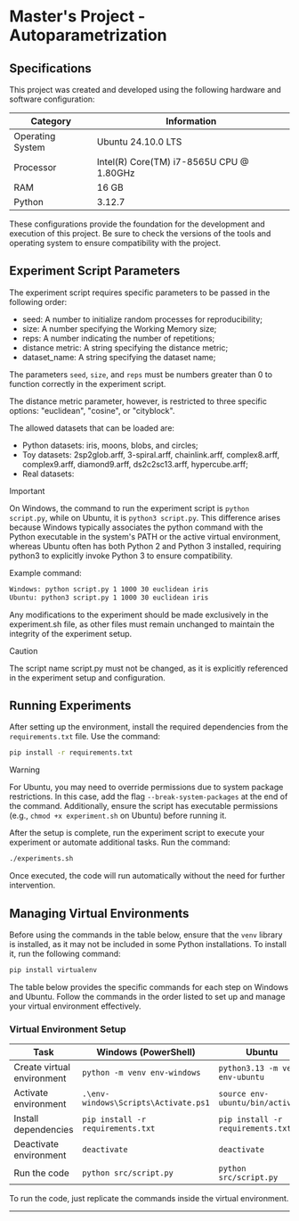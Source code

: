 # Master's Project - Autoparametrization

## Specifications

This project was created and developed using the following hardware and software configuration:

| Category           | Information                                 |
|--------------------|---------------------------------------------|
| Operating System   | Ubuntu 24.10.0 LTS                          |
| Processor          | Intel(R) Core(TM) i7-8565U CPU @ 1.80GHz    |
| RAM                | 16 GB                                       |
| Python             | 3.12.7                                      |

These configurations provide the foundation for the development and execution of this project. Be sure to check the versions of the tools and operating system to ensure compatibility with the project.

## Experiment Script Parameters
The experiment script requires specific parameters to be passed in the following order:

- seed: A number to initialize random processes for reproducibility;
- size: A number specifying the Working Memory size;
- reps: A number indicating the number of repetitions;
- distance metric: A string specifying the distance metric;
- dataset_name: A string specifying the dataset name;

The parameters `seed`, `size`, and `reps` must be numbers greater than 0 to function correctly in the experiment script.

The distance metric parameter, however, is restricted to three specific options: "euclidean", "cosine", or "cityblock".

The allowed datasets that can be loaded are:
- Python datasets: iris, moons, blobs, and circles;
- Toy datasets: 2sp2glob.arff, 3-spiral.arff, chainlink.arff, complex8.arff, complex9.arff, diamond9.arff, ds2c2sc13.arff, hypercube.arff;
- Real datasets:

> [!IMPORTANT]
> On Windows, the command to run the experiment script is `python script.py`, while on Ubuntu, it is `python3 script.py`.
> This difference arises because Windows typically associates the python command with the Python executable in the system's PATH or the active virtual environment, whereas Ubuntu often has both Python 2 and Python 3 installed, requiring python3 to explicitly invoke Python 3 to ensure compatibility.

Example command:
```bash
Windows: python script.py 1 1000 30 euclidean iris
Ubuntu: python3 script.py 1 1000 30 euclidean iris
```

Any modifications to the experiment should be made exclusively in the experiment.sh file, as other files must remain unchanged to maintain the integrity of the experiment setup.

> [!CAUTION]
> The script name script.py must not be changed, as it is explicitly referenced in the experiment setup and configuration.

## Running Experiments

After setting up the environment, install the required dependencies from the `requirements.txt` file. Use the command:

```bash
pip install -r requirements.txt
```

> [!WARNING]
> For Ubuntu, you may need to override permissions due to system package restrictions. In this case, add the flag `--break-system-packages` at the end of the command.
> Additionally, ensure the script has executable permissions (e.g., `chmod +x experiment.sh` on Ubuntu) before running it.

After the setup is complete, run the experiment script to execute your experiment or automate additional tasks. Run the command:

```bash
./experiments.sh
```

Once executed, the code will run automatically without the need for further intervention.

## Managing Virtual Environments

Before using the commands in the table below, ensure that the `venv` library is installed, as it may not be included in some Python installations. To install it, run the following command:

```bash
pip install virtualenv
```

The table below provides the specific commands for each step on Windows and Ubuntu. Follow the commands in the order listed to set up and manage your virtual environment effectively.

### Virtual Environment Setup

| Task                      | Windows (PowerShell)                     | Ubuntu                            |
|---------------------------|------------------------------------------|-----------------------------------|
| Create virtual environment | `python -m venv env-windows`            | `python3.13 -m venv env-ubuntu`   |
| Activate environment      | `.\env-windows\Scripts\Activate.ps1`     | `source env-ubuntu/bin/activate`  |
| Install dependencies      | `pip install -r requirements.txt`        | `pip install -r requirements.txt` |
| Deactivate environment    | `deactivate`                             | `deactivate`                      |
| Run the code              | `python src/script.py`                   | `python src/script.py`            |



To run the code, just replicate the commands inside the virtual environment.

---